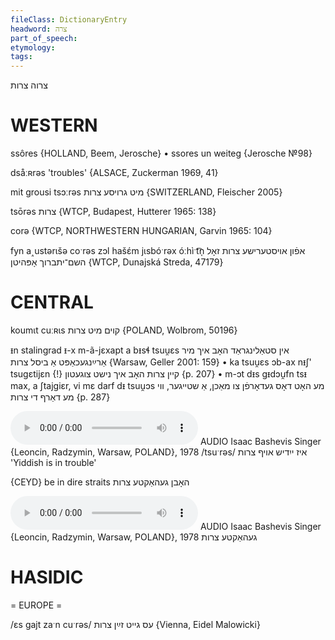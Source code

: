 ```yaml
---
fileClass: DictionaryEntry
headword: צרה
part_of_speech: 
etymology: 
tags: 
---
```

צרוה
צרות

WESTERN
========

ssôres {HOLLAND, Beem, Jerosche}
	•	ssores un weiteg {Jerosche №98}

dsåːʀrəs 'troubles' {ALSACE, Zuckerman 1969, 41}

mit grousi tsɔːrəs מיט גרויסע צרות {SWITZERLAND, Fleischer 2005}

tsōrəs צרות {WTCP, Budapest, Hutterer 1965: 138}

corə {WTCP, NORTHWESTERN HUNGARIAN, Garvin 1965: 104}

fyn a˰ustərɩšə coˑrəs zɔl hašɛ́m jɩsbóˑrəx óːhìˑt͡n̩  אפֿון אויסטערישע צרות זאָל השם־יתברוך אָפּהיטן {WTCP, Dunajská Streda, 47179}

CENTRAL
========

koumɩt cuːʀɩs קוים מיט צרות {POLAND, Wolbrom, 50196}

ᵻn stalingrad ᵻ-x m-ã-jɛxapt a bᵻsɬ tsuu̯ɛs אין סטאַלינגראַד האָב איך מיר אַרײַנגעכאַפּט אַ ביסל צרות {Warsaw, Geller 2001: 159}
	•	ka tsuu̯ɛs ɔb-ax nᵻʃ' tsugɛtijɛn {!} קיין צרות האָב איך נישט צוגעטון {p. 207}
	•	m-ɔt dᵻs gᵻdɔu̯fn tsᵻ max, a ʃtajgiɛr, vi mɛ darf dᵻ tsuu̯ɔs מע האָט דאָס געדאָרפֿן צו מאַכן, אַ שטייגער, ווי מע דאַרף די צרות {p. 287}

<audio controls src="https://ia801503.us.archive.org/5/items/BashevisLexicon/IzYidishAfTsores-IsaacBashevisSinger1978.mp3"></audio>
AUDIO Isaac Bashevis Singer {Leoncin, Radzymin, Warsaw, POLAND}, 1978
/tsuˑrəs/
איז ייִדיש אויף צרות 'Yiddish is in trouble'

{CEYD}
be in dire straits האָבן געהאַקטע צרות

<audio controls src="https://ia801503.us.archive.org/5/items/BashevisLexicon/GehakteTsores-IsaacBashevisSinger1978.mp3"></audio>
AUDIO Isaac Bashevis Singer {Leoncin, Radzymin, Warsaw, POLAND}, 1978
געהאַקטע צרות

HASIDIC
=======
= EUROPE = 

/ɛs gajt zaˑn cuˑrəs/ עס גייט זײַן צרות {Vienna, Eidel Malowicki}
